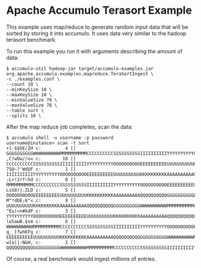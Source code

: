 <!--
Licensed to the Apache Software Foundation (ASF) under one or more
contributor license agreements.  See the NOTICE file distributed with
this work for additional information regarding copyright ownership.
The ASF licenses this file to You under the Apache License, Version 2.0
(the "License"); you may not use this file except in compliance with
the License.  You may obtain a copy of the License at

    http://www.apache.org/licenses/LICENSE-2.0

Unless required by applicable law or agreed to in writing, software
distributed under the License is distributed on an "AS IS" BASIS,
WITHOUT WARRANTIES OR CONDITIONS OF ANY KIND, either express or implied.
See the License for the specific language governing permissions and
limitations under the License.
-->
# Apache Accumulo Terasort Example

This example uses map/reduce to generate random input data that will
be sorted by storing it into accumulo. It uses data very similar to the
hadoop terasort benchmark.

To run this example you run it with arguments describing the amount of data:

    $ accumulo-util hadoop-jar target/accumulo-examples.jar org.apache.accumulo.examples.mapreduce.TeraSortIngest \
    -c ./examples.conf \
    --count 10 \
    --minKeySize 10 \
    --maxKeySize 10 \
    --minValueSize 78 \
    --maxValueSize 78 \
    --table sort \
    --splits 10 \

After the map reduce job completes, scan the data:

    $ accumulo shell -u username -p password
    username@instance> scan -t sort
    +l-$$OE/ZH c:         4 []    GGGGGGGGGGWWWWWWWWWWMMMMMMMMMMCCCCCCCCCCSSSSSSSSSSIIIIIIIIIIYYYYYYYYYYOOOOOOOO
    ,C)wDw//u= c:        10 []    CCCCCCCCCCSSSSSSSSSSIIIIIIIIIIYYYYYYYYYYOOOOOOOOOOEEEEEEEEEEUUUUUUUUUUKKKKKKKK
    75@~?'WdUF c:         1 []    IIIIIIIIIIYYYYYYYYYYOOOOOOOOOOEEEEEEEEEEUUUUUUUUUUKKKKKKKKKKAAAAAAAAAAQQQQQQQQ
    ;L+!2rT~hd c:         8 []    MMMMMMMMMMCCCCCCCCCCSSSSSSSSSSIIIIIIIIIIYYYYYYYYYYOOOOOOOOOOEEEEEEEEEEUUUUUUUU
    LsS8)|.ZLD c:         5 []    OOOOOOOOOOEEEEEEEEEEUUUUUUUUUUKKKKKKKKKKAAAAAAAAAAQQQQQQQQQQGGGGGGGGGGWWWWWWWW
    M^*dDE;6^< c:         9 []    UUUUUUUUUUKKKKKKKKKKAAAAAAAAAAQQQQQQQQQQGGGGGGGGGGWWWWWWWWWWMMMMMMMMMMCCCCCCCC
    ^Eu)<n#kdP c:         3 []    YYYYYYYYYYOOOOOOOOOOEEEEEEEEEEUUUUUUUUUUKKKKKKKKKKAAAAAAAAAAQQQQQQQQQQGGGGGGGG
    le5awB.$sm c:         6 []    WWWWWWWWWWMMMMMMMMMMCCCCCCCCCCSSSSSSSSSSIIIIIIIIIIYYYYYYYYYYOOOOOOOOOOEEEEEEEE
    q__[fwhKFg c:         7 []    EEEEEEEEEEUUUUUUUUUUKKKKKKKKKKAAAAAAAAAAQQQQQQQQQQGGGGGGGGGGWWWWWWWWWWMMMMMMMM
    w[o||:N&H, c:         2 []    QQQQQQQQQQGGGGGGGGGGWWWWWWWWWWMMMMMMMMMMCCCCCCCCCCSSSSSSSSSSIIIIIIIIIIYYYYYYYY

Of course, a real benchmark would ingest millions of entries.

